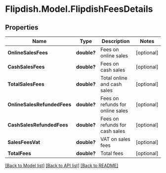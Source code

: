 # Flipdish.Model.FlipdishFeesDetails
## Properties

Name | Type | Description | Notes
------------ | ------------- | ------------- | -------------
**OnlineSalesFees** | **double?** | Fees on online sales | [optional] 
**CashSalesFees** | **double?** | Fees on cash sales | [optional] 
**TotalSalesFees** | **double?** | Total online and cash sales | [optional] 
**OnlineSalesRefundedFees** | **double?** | Fees on refunds for online sales | [optional] 
**CashSalesRefundedFees** | **double?** | Fees on refunds for cash sales | [optional] 
**SalesFeesVat** | **double?** | VAT on sales fees | [optional] 
**TotalFees** | **double?** | Total fees | [optional] 

[[Back to Model list]](../README.md#documentation-for-models) [[Back to API list]](../README.md#documentation-for-api-endpoints) [[Back to README]](../README.md)

